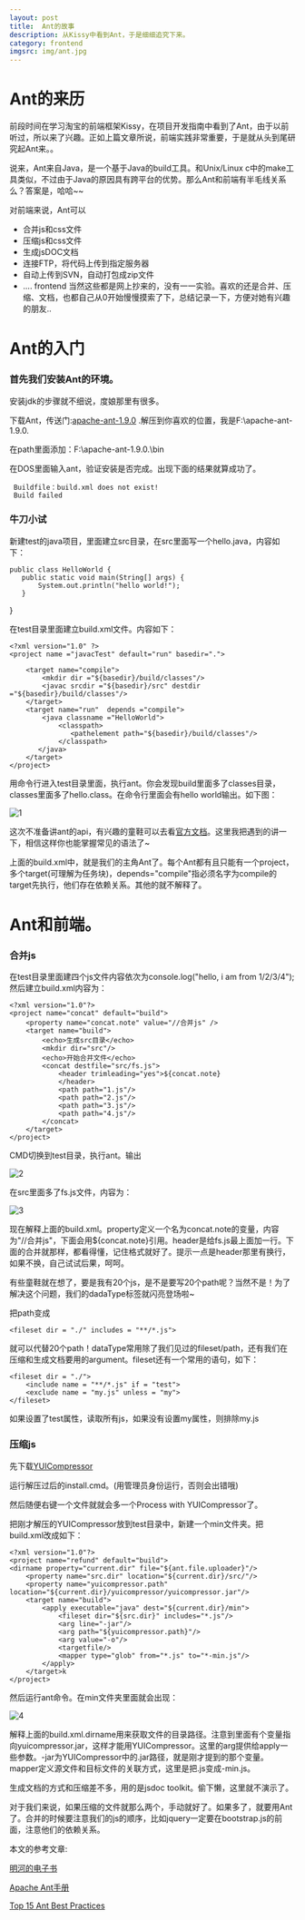 ```yaml
---
layout: post
title:  Ant的故事
description: 从Kissy中看到Ant，于是细细追究下来。
category: frontend
imgsrc: img/ant.jpg
---
```

# Ant的来历

前段时间在学习淘宝的前端框架Kissy，在项目开发指南中看到了Ant，由于以前听过，所以来了兴趣。正如上篇文章所说，前端实践非常重要，于是就从头到尾研究起Ant来。。

说来，Ant来自Java，是一个基于Java的build工具。和Unix/Linux c中的make工具类似，不过由于Java的原因具有跨平台的优势。那么Ant和前端有半毛线关系么？答案是，哈哈~~


对前端来说，Ant可以

+  合并js和css文件
+  压缩js和css文件
+  生成jsDOC文档
+  连接FTP，将代码上传到指定服务器
+  自动上传到SVN，自动打包成zip文件
+   ....
frontend
当然这些都是网上抄来的，没有一一实验。喜欢的还是合并、压缩、文档，也都自己从0开始慢慢摸索了下，总结记录一下，方便对她有兴趣的朋友..

# Ant的入门

### 首先我们安装Ant的环境。

安装jdk的步骤就不细说，度娘那里有很多。

下载Ant，传送门:[apache-ant-1.9.0](http://apache.fayea.com/apache-mirror//ant/source/apache-ant-1.9.0-src.zip)
.解压到你喜欢的位置，我是F:\apache-ant-1.9.0.

在path里面添加：F:\apache-ant-1.9.0.\bin

在DOS里面输入ant，验证安装是否完成。出现下面的结果就算成功了。
    
     Buildfile：build.xml does not exist! 
     Build failed 


### 牛刀小试

新建test的java项目，里面建立src目录，在src里面写一个hello.java，内容如下：
  
    public class HelloWorld {
       public static void main(String[] args) {
           System.out.println("hello world!");
       }
   }

在test目录里面建立build.xml文件。内容如下：

    <?xml version="1.0" ?>
    <project name ="javacTest" default="run" basedir=".">
        
        <target name="compile">
            <mkdir dir ="${basedir}/build/classes"/>
            <javac srcdir ="${basedir}/src" destdir ="${basedir}/build/classes"/>
        </target>
        <target name="run"  depends ="compile">
            <java classname ="HelloWorld">
                <classpath>
                   <pathelement path="${basedir}/build/classes"/>
                </classpath>
           </java>
        </target>
    </project>

用命令行进入test目录里面，执行ant。你会发现build里面多了classes目录，classes里面多了hello.class。在命令行里面会有hello world输出。如下图：

![1](/img/ant/ant.png)

这次不准备讲ant的api，有兴趣的童鞋可以去看[官方文档](http://ant.apache.org/manual/index.html)。这里我把遇到的讲一下，相信这样你也能掌握常见的语法了~

上面的build.xml中，就是我们的主角Ant了。每个Ant都有且只能有一个project，多个target(可理解为任务块)，depends="compile"指必须名字为compile的target先执行，他们存在依赖关系。其他的就不解释了。


# Ant和前端。

### 合并js

在test目录里面建四个js文件内容依次为console.log("hello, i am from 1/2/3/4");然后建立build.xml内容为：

    <?xml version="1.0"?>
    <project name="concat" default="build">
        <property name="concat.note" value="//合并js" />
        <target name="build">
            <echo>生成src目录</echo>
            <mkdir dir="src"/>
            <echo>开始合并文件</echo>
            <concat destfile="src/fs.js">
                <header trimleading="yes">${concat.note}
                </header>
                <path path="1.js"/>
                <path path="2.js"/>
                <path path="3.js"/>
                <path path="4.js"/>
            </concat>
        </target>
    </project>

CMD切换到test目录，执行ant。输出

![2](/img/ant/ant2.png)

在src里面多了fs.js文件，内容为：

![3](/img/ant/concat.png)

现在解释上面的build.xml。property定义一个名为concat.note的变量，内容为"//合并js"，下面会用${concat.note}引用。header是给fs.js最上面加一行。下面的合并就那样，都看得懂，记住格式就好了。提示一点是header那里有换行，如果不换，自己试试后果，呵呵。

有些童鞋就在想了，要是我有20个js，是不是要写20个path呢？当然不是！为了解决这个问题，我们的dadaType标签就闪亮登场啦~

把path变成 

    <fileset dir = "./" includes = "**/*.js">

就可以代替20个path！dataType常用除了我们见过的fileset/path，还有我们在压缩和生成文档要用的argument。fileset还有一个常用的语句，如下：

    <fileset dir = "./">
        <include name = "**/*.js" if = "test">
        <exclude name = "my.js" unless = "my">
    </fileset>

如果设置了test属性，读取所有js，如果没有设置my属性，则排除my.js


### 压缩js

先下载[YUICompressor](http://vdisk.weibo.com/s/AjhVv)

运行解压过后的install.cmd。(用管理员身份运行，否则会出错哦)

然后随便右键一个文件就就会多一个Process with YUICompressor了。

把刚才解压的YUICompressor放到test目录中，新建一个min文件夹。把build.xml改成如下：

    <?xml version="1.0"?>
    <project name="refund" default="build">
    <dirname property="current.dir" file="${ant.file.uploader}"/>
        <property name="src.dir" location="${current.dir}/src/"/>
        <property name="yuicompressor.path"   location="${current.dir}/yuicompressor/yuicompressor.jar"/>
        <target name="build">
            <apply executable="java" dest="${current.dir}/min">
                <fileset dir="${src.dir}" includes="*.js"/>
                <arg line="-jar"/>
                <arg path="${yuicompressor.path}"/>
                <arg value="-o"/>
                <targetfile/>
                <mapper type="glob" from="*.js" to="*-min.js"/>
            </apply>
        </target>k
    </project>

然后运行ant命令。在min文件夹里面就会出现：

![4](/img/ant/min.png)

解释上面的build.xml.dirname用来获取文件的目录路径。注意到里面有个变量指向yuicompressor.jar，这样才能用YUICompressor。这里的arg提供给apply一些参数。-jar为YUICompressor中的.jar路径，就是刚才提到的那个变量。mapper定义源文件和目标文件的关联方式，这里是把.js变成-min.js。

生成文档的方式和压缩差不多，用的是jsdoc toolkit。偷下懒，这里就不演示了。

对于我们来说，如果压缩的文件就那么两个，手动就好了。如果多了，就要用Ant了。合并的时候要注意我们的js的顺序，比如jquery一定要在bootstrap.js的前面，注意他们的依赖关系。

本文的参考文章:

[明河的电子书](http://book.36ria.com/ant/index.html#index)

[Apache Ant手册](http://ant.apache.org/manual/)

[Top 15 Ant Best Practices](http://www.onjava.com/pub/a/onjava/2003/12/17/ant_bestpractices.html)



